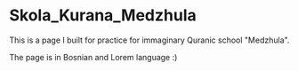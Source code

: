 # Skola_Kurana_Medzhula

This is a page I built for practice for immaginary Quranic school "Medzhula".

The page is in Bosnian and Lorem language :)
